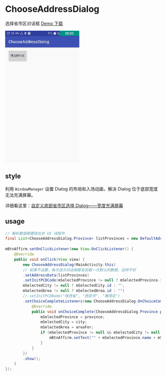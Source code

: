 # ChooseAddressDialog
选择省市区对话框 [Demo 下载](https://raw.githubusercontent.com/Bakumon/ChooseAddressDialog/master/apk/chooseAddressDemo.apk)

![](gif/GIF_20161125_225415.gif)


## style

利用 `WindowManager` 设置 Dialog 的布局和入场动画，解决 Dialog 位于底部宽度无法充满屏幕。

详细看这里：[自定义底部省市区选择 Dialog——宽度充满屏幕](http://bakumon.me/2016/11/24/android-dialog-bottom/)

## usage

```java
// 解析数据需要放在非 UI 线程中
final List<ChooseAddressDialog.Province> listProvinces = new DefaultAddressProvider().getAddressData(MainActivity.this);

mBtnAffirm.setOnClickListener(new View.OnClickListener() {
    @Override
    public void onClick(View view) {
        new ChooseAddressDialog(MainActivity.this)
        // 如果不设置，每次显示对话框都会加载一次默认的数据，这样不好
        .setAddressData(listProvinces)
        .setInitPCDCode(mSelectedProvince != null ? mSelectedProvince.id : "",
        mSelectedCity != null ? mSelectedCity.id : "",
        mSelectedArea != null ? mSelectedArea.id : "")
        //.setInitPCDName("陕西省", "西安市", "雁塔区")
        .setChoiceCompleteListeners(new ChooseAddressDialog.OnChoiceCompleteListeners() {
            @Override
            public void onChoiceComplete(ChooseAddressDialog.Province province, ChooseAddressDialog.City city, ChooseAddressDialog.Area areaFor) {
                mSelectedProvince = province;
                mSelectedCity = city;
                mSelectedArea = areaFor;
                if (mSelectedProvince != null && mSelectedCity != null && mSelectedArea != null) {
                    mBtnAffirm.setText("" + mSelectedProvince.name + mSelectedCity.name + mSelectedArea.name);
                }
            }
        })
        .show();
    }
});
```
